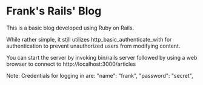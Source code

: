 # Frank's Rails' Blog
This is a basic blog developed using Ruby on Rails.

While rather simple, it still utilizes http_basic_authenticate_with for authentication to prevent unauthorized users from modifying content.

You can start the server by invoking bin/rails server followed by using a web browser to connect to http://localhost:3000/articles


Note:
Credentials for logging in are: "name": "frank", "password": "secret",
